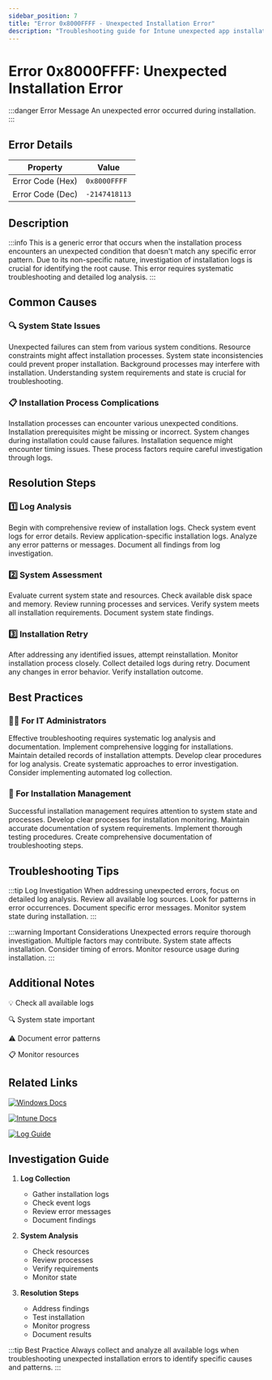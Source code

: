 ```yaml
---
sidebar_position: 7
title: "Error 0x8000FFFF - Unexpected Installation Error"
description: "Troubleshooting guide for Intune unexpected app installation error 0x8000FFFF"
---
```


# Error 0x8000FFFF: Unexpected Installation Error

:::danger Error Message
An unexpected error occurred during installation.
:::

## Error Details

<div class="error-details">

| Property | Value |
|----------|-------|
| Error Code (Hex) | `0x8000FFFF` |
| Error Code (Dec) | `-2147418113` |

</div>

## Description

:::info
This is a generic error that occurs when the installation process encounters an unexpected condition that doesn't match any specific error pattern. Due to its non-specific nature, investigation of installation logs is crucial for identifying the root cause. This error requires systematic troubleshooting and detailed log analysis.
:::

## Common Causes

<div class="card-container">
<div class="cause-card">

### 🔍 System State Issues
Unexpected failures can stem from various system conditions. Resource constraints might affect installation processes. System state inconsistencies could prevent proper installation. Background processes may interfere with installation. Understanding system requirements and state is crucial for troubleshooting.

</div>
<div class="cause-card">

### 📋 Installation Process Complications
Installation processes can encounter various unexpected conditions. Installation prerequisites might be missing or incorrect. System changes during installation could cause failures. Installation sequence might encounter timing issues. These process factors require careful investigation through logs.

</div>
</div>

## Resolution Steps

<div class="steps-container">

### 1️⃣ Log Analysis
Begin with comprehensive review of installation logs. Check system event logs for error details. Review application-specific installation logs. Analyze any error patterns or messages. Document all findings from log investigation.

### 2️⃣ System Assessment
Evaluate current system state and resources. Check available disk space and memory. Review running processes and services. Verify system meets all installation requirements. Document system state findings.

### 3️⃣ Installation Retry
After addressing any identified issues, attempt reinstallation. Monitor installation process closely. Collect detailed logs during retry. Document any changes in error behavior. Verify installation outcome.

</div>

## Best Practices

<div class="card-container">
<div class="practice-card">

### 👨‍💻 For IT Administrators
Effective troubleshooting requires systematic log analysis and documentation. Implement comprehensive logging for installations. Maintain detailed records of installation attempts. Develop clear procedures for log analysis. Create systematic approaches to error investigation. Consider implementing automated log collection.

</div>
<div class="practice-card">

### 🔄 For Installation Management
Successful installation management requires attention to system state and processes. Develop clear processes for installation monitoring. Maintain accurate documentation of system requirements. Implement thorough testing procedures. Create comprehensive documentation of troubleshooting steps.

</div>
</div>

## Troubleshooting Tips

:::tip Log Investigation
When addressing unexpected errors, focus on detailed log analysis. Review all available log sources. Look for patterns in error occurrences. Document specific error messages. Monitor system state during installation.
:::

:::warning Important Considerations
Unexpected errors require thorough investigation. Multiple factors may contribute. System state affects installation. Consider timing of errors. Monitor resource usage during installation.
:::

## Additional Notes

<div class="notes-container">

💡 Check all available logs

🔍 System state important

⚠️ Document error patterns

📋 Monitor resources

</div>

## Related Links

<div class="links-container">

[![Windows Docs](https://img.shields.io/badge/Windows-Event_Logs-0078D4?style=for-the-badge&logo=microsoft)](https://docs.microsoft.com/en-us/windows/win32/eventlog/event-logging)

[![Intune Docs](https://img.shields.io/badge/Intune-Troubleshooting-black?style=for-the-badge&logo=microsoft)](https://docs.microsoft.com/en-us/mem/intune/apps/troubleshoot-app-install)

[![Log Guide](https://img.shields.io/badge/Windows-Log_Collection-blue?style=for-the-badge&logo=microsoft)](https://docs.microsoft.com/en-us/windows/win32/diagnostics/windows-logging)

</div>

## Investigation Guide

1. **Log Collection**
   - Gather installation logs
   - Check event logs
   - Review error messages
   - Document findings

2. **System Analysis**
   - Check resources
   - Review processes
   - Verify requirements
   - Monitor state

3. **Resolution Steps**
   - Address findings
   - Test installation
   - Monitor progress
   - Document results

:::tip Best Practice
Always collect and analyze all available logs when troubleshooting unexpected installation errors to identify specific causes and patterns.
::: 